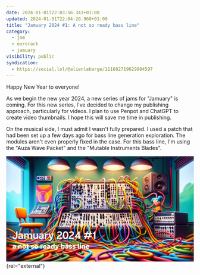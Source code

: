 ```yaml
---
date: 2024-01-01T22:03:56.343+01:00
updated: 2024-01-01T22:04:20.960+01:00
title: "Jamuary 2024 #1: A not so ready bass line"
category:
  - jam
  - eurorack
  - jamuary
visibility: public
syndication:
  - https://social.lol/@alienlebarge/111682719629904597
---
```


Happy New Year to everyone!

As we begin the new year 2024, a new series of jams for "Jamuary" is coming. For this new series, I've decided to change my publishing approach, particularly for videos. I plan to use Penpot and ChatGPT to create video thumbnails. I hope this will save me time in publishing.

On the musical side, I must admit I wasn't fully prepared. I used a patch that had been set up a few days ago for bass line generation exploration. The modules aren't even properly fixed in the case. For this bass line, I'm using the "Auza Wave Packet" and the "Mutable Instruments Blades".

[![A not so ready bass line video thumbnail](video-thumbnail.png)](https://vimeo.com/899073484 "A not so ready bass line on Vimeo"){rel="external"}
